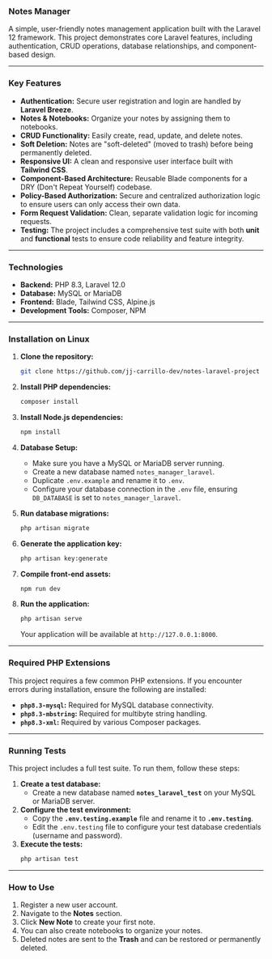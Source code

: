 ### Notes Manager

A simple, user-friendly notes management application built with the Laravel 12 framework. This project demonstrates core Laravel features, including authentication, CRUD operations, database relationships, and component-based design.

-----

### Key Features

  * **Authentication:** Secure user registration and login are handled by **Laravel Breeze**.
  * **Notes & Notebooks:** Organize your notes by assigning them to notebooks.
  * **CRUD Functionality:** Easily create, read, update, and delete notes.
  * **Soft Deletion:** Notes are "soft-deleted" (moved to trash) before being permanently deleted.
  * **Responsive UI:** A clean and responsive user interface built with **Tailwind CSS**.
  * **Component-Based Architecture:** Reusable Blade components for a DRY (Don't Repeat Yourself) codebase.
  * **Policy-Based Authorization:** Secure and centralized authorization logic to ensure users can only access their own data.
  * **Form Request Validation:** Clean, separate validation logic for incoming requests.
  * **Testing:** The project includes a comprehensive test suite with both **unit** and **functional** tests to ensure code reliability and feature integrity.

-----

### Technologies

  * **Backend:** PHP 8.3, Laravel 12.0
  * **Database:** MySQL or MariaDB
  * **Frontend:** Blade, Tailwind CSS, Alpine.js
  * **Development Tools:** Composer, NPM

-----

### Installation on Linux

1.  **Clone the repository:**

    ```bash
    git clone https://github.com/jj-carrillo-dev/notes-laravel-project
    ```

2.  **Install PHP dependencies:**

    ```bash
    composer install
    ```

3.  **Install Node.js dependencies:**

    ```bash
    npm install
    ```

4.  **Database Setup:**

      * Make sure you have a MySQL or MariaDB server running.
      * Create a new database named `notes_manager_laravel`.
      * Duplicate `.env.example` and rename it to `.env`.
      * Configure your database connection in the `.env` file, ensuring `DB_DATABASE` is set to `notes_manager_laravel`.

5.  **Run database migrations:**

    ```bash
    php artisan migrate
    ```

6.  **Generate the application key:**

    ```bash
    php artisan key:generate
    ```

7.  **Compile front-end assets:**

    ```bash
    npm run dev
    ```

8.  **Run the application:**

    ```bash
    php artisan serve
    ```

    Your application will be available at `http://127.0.0.1:8000`.

-----

### Required PHP Extensions

This project requires a few common PHP extensions. If you encounter errors during installation, ensure the following are installed:

  * **`php8.3-mysql`:** Required for MySQL database connectivity.
  * **`php8.3-mbstring`:** Required for multibyte string handling.
  * **`php8.3-xml`:** Required by various Composer packages.

-----

### Running Tests

This project includes a full test suite. To run them, follow these steps:

1.  **Create a test database:**
      * Create a new database named **`notes_laravel_test`** on your MySQL or MariaDB server.
2.  **Configure the test environment:**
      * Copy the **`.env.testing.example`** file and rename it to **`.env.testing`**.
      * Edit the `.env.testing` file to configure your test database credentials (username and password).
3.  **Execute the tests:**
    ```bash
    php artisan test
    ```

-----

### How to Use

1.  Register a new user account.
2.  Navigate to the **Notes** section.
3.  Click **New Note** to create your first note.
4.  You can also create notebooks to organize your notes.
5.  Deleted notes are sent to the **Trash** and can be restored or permanently deleted.